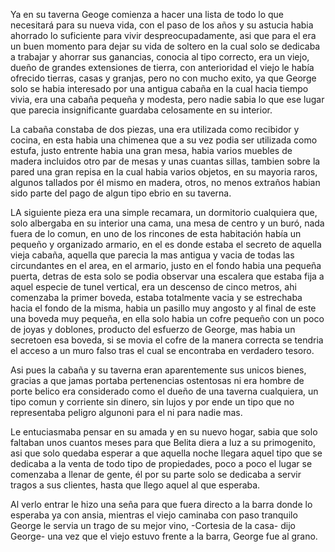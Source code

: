 Ya en su taverna Geoge comienza a hacer una lista de todo lo que necesitará para su nueva vida, con el paso de los años y su astucia habia ahorrado lo suficiente para vivir despreocupadamente, asi que para el era un buen momento para dejar su vida de soltero en la cual solo se dedicaba a trabajar y ahorrar sus ganancias, conocia al tipo correcto, era un viejo, dueño de grandes extensiones de tierra, con anterioridad el viejo le había ofrecido tierras, casas y granjas, pero no con mucho exito, ya que George solo se habia interesado por una antigua cabaña en la cual hacia tiempo vivia, era una cabaña pequeña y modesta, pero nadie sabia lo que ese lugar que parecia insignificante guardaba celosamente en su interior.

La cabaña constaba de dos piezas, una era utilizada como recibidor y cocina, en esta habia una chimenea que a su vez podia ser utilizada como estufa, justo entrente habia una gran mesa, habia varios muebles de madera incluidos otro par de mesas y unas cuantas sillas, tambien sobre la pared una gran repisa en la cual habia varios objetos, en su mayoria raros, algunos tallados por él mismo en madera, otros, no menos extraños habian sido parte del pago de algun tipo ebrio en su taverna.

LA siguiente pieza era una simple recamara, un dormitorio cualquiera que, solo albergaba en su interior una cama, una mesa de centro y un buró, nada fuera de lo comun, en uno de los rincones de esta habitación había un pequeño y organizado armario, en el es donde estaba el secreto de aquella vieja cabaña, aquella que parecia la mas antigua y vacia de todas las circundantes en el area, en el armario, justo en el fondo habia una pequeña puerta, detras de esta solo se podia observar una escalera que estaba fija a aquel especie de tunel vertical, era un descenso de cinco metros, ahi comenzaba la primer boveda, estaba totalmente vacia y se estrechaba hacia el fondo de la misma, habia un pasillo muy angosto y al final de este una boveda muy pequeña, en ella solo habia un cofre pequeño con un poco de joyas y doblones, producto del esfuerzo de George, mas habia un secretoen esa boveda, si se movia el cofre de la manera correcta se tendria el acceso a un muro falso tras el cual se encontraba en verdadero tesoro.

Asi pues la cabaña y su taverna eran aparentemente sus unicos bienes, gracias a que jamas portaba pertenencias ostentosas ni era hombre de porte belico era considerado como el dueño de una taverna cualquiera, un tipo comun y corriente sin dinero, sin lujos y por ende un tipo que no representaba peligro algunoni para el ni para nadie mas.

Le entuciasmaba pensar en su amada y en su nuevo hogar, sabia que solo faltaban unos cuantos meses para que Belita diera a luz a su primogenito, asi que solo quedaba esperar a que aquella noche llegara aquel tipo que se dedicaba a la venta de todo tipo de propiedades, poco a poco el lugar se comenzaba a llenar de gente, él por su parte solo se dedicaba a servir tragos a sus clientes, hasta que llego aquel al que esperaba.

Al verlo entrar le hizo una seña para que fuera directo a la barra donde lo esperaba ya con ansia, mientras el viejo caminaba con paso tranquilo George le servia un trago de su mejor vino, -Cortesia de la casa- dijo George- una vez que el viejo estuvo frente a la barra, George fue al grano.